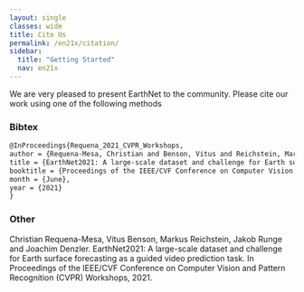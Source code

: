 ```yaml
---
layout: single
classes: wide
title: Cite Us
permalink: /en21x/citation/
sidebar:
  title: "Getting Started"
  nav: en21x
---
```


We are very pleased to present EarthNet to the community. Please cite our work using one of the following methods

### Bibtex
```latex
@InProceedings{Requena_2021_CVPR_Workshops,
author = {Requena-Mesa, Christian and Benson, Vitus and Reichstein, Markus and Runge, Jakob and Denzler, Joachim},
title = {EarthNet2021: A large-scale dataset and challenge for Earth surface forecasting as a guided video prediction task},
booktitle = {Proceedings of the IEEE/CVF Conference on Computer Vision and Pattern Recognition (CVPR) Workshops},
month = {June},
year = {2021}
}
```
### Other

Christian Requena-Mesa, Vitus Benson, Markus Reichstein, Jakob Runge and Joachim Denzler. EarthNet2021: A large-scale dataset and challenge for Earth surface forecasting as a guided video prediction task. In Proceedings of the IEEE/CVF Conference on Computer Vision and Pattern Recognition (CVPR) Workshops, 2021.